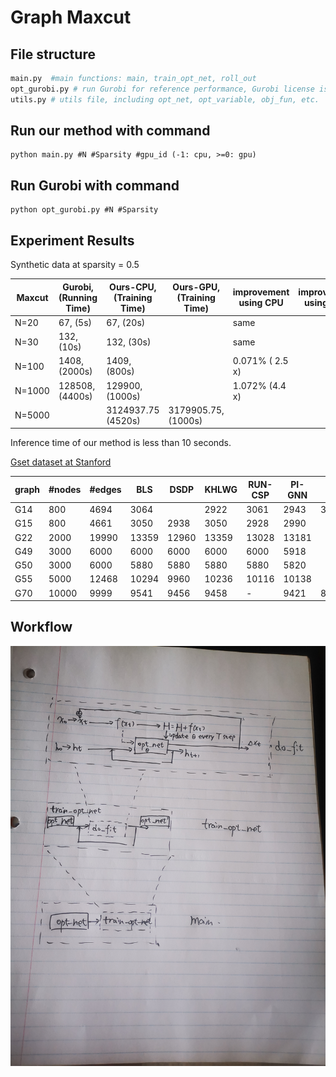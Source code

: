 # Graph Maxcut
## File structure
```python
main.py  #main functions: main, train_opt_net, roll_out
opt_gurobi.py # run Gurobi for reference performance, Gurobi license is required
utils.py # utils file, including opt_net, opt_variable, obj_fun, etc.
```
## Run our method with command 

```
python main.py #N #Sparsity #gpu_id (-1: cpu, >=0: gpu)
```

## Run Gurobi with command 

```
python opt_gurobi.py #N #Sparsity
```


## Experiment Results

Synthetic data at sparsity = 0.5
 
|Maxcut |Gurobi, (Running Time)| Ours-CPU, (Training Time) | Ours-GPU, (Training Time) |improvement using CPU |improvement using GPU |
|-------|------|----| ---- |---- |---- |
|N=20   | 67, (5s)  | 67, (20s)|  | same |  |
|N=30   | 132, (10s)  | 132, (30s)|  | same | |
|N=100   | 1408, (2000s)  | 1409, (800s)|  | 0.071\% ( 2.5 x) |  |
|N=1000   |  128508, (4400s)  |  129900, (1000s)|  | 1.072\% (4.4 x) | |
|N=5000 | |3124937.75 (4520s)  | 3179905.75, (1000s) | | |

Inference time of our method is less than 10 seconds.


[Gset dataset at Stanford](https://web.stanford.edu/~yyye/yyye/Gset/)

| graph | #nodes| #edges |  BLS | DSDP | KHLWG | RUN-CSP | PI-GNN | Ours | gap in percentage | Sparsity setting|
|---|----------|-------|-----|-----|--------|----------|------|----|---------------------------|----------|
|G14 | 800 | 4694 | 3064| | 2922 | 3061 | 2943 | 3026 | 1.24 \%| |
|G15 | 800 | 4661 |  3050 | 2938 | 3050 | 2928 | 2990 | | \% | |
|G22 | 2000 | 19990 |  13359 | 12960 | 13359 | 13028 | 13181 | |  \% | |
|G49 | 3000 | 6000 |  6000 | 6000 | 6000 | 6000 | 5918 | |  \% | |
|G50 | 3000 | 6000 |  5880 | 5880 | 5880 | 5880 | 5820 | |  \% | |
|G55 | 5000 | 12468 |  10294 | 9960 | 10236 | 10116 | 10138 | |   \% | |
|G70 | 10000 | 9999 |  9541 | 9456 | 9458 | - | 9421 |8917.02 | 6.54 \% | |



## Workflow
 ![pipeline](pipeline.jpg)
